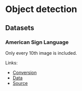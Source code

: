 # Object detection

## Datasets

### American Sign Language

Only every 10th image is included.


Links:

* [Conversion](asl/conversion)
* [Data](asl/data)
* [Source](https://public.roboflow.com/object-detection/american-sign-language-letters/1)

